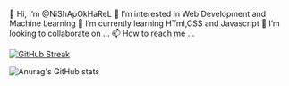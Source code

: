👋 Hi, I’m @NiShApOkHaReL
👀 I’m interested in Web Development and Machine Learning
🌱 I’m currently learning  HTml,CSS and Javascript
💞️ I’m looking to collaborate on ...
📫 How to reach me ...

[![GitHub Streak](https://streak-stats.demolab.com/?user=NiShApOkHaReL)](https://git.io/streak-stats)

![Anurag's GitHub stats](https://github-readme-stats.vercel.app/api?username=GarimaPaudel&show_icons=true&theme=radical)


<!---
NiShApOkHaReL/NiShApOkHaReL is a ✨ special ✨ repository because its `README.md` (this file) appears on your GitHub profile.
You can click the Preview link to take a look at your changes.
--->
